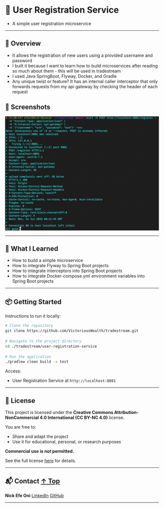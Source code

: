 # 🚀 User Registration Service

* A simple user registration microservice

---

## 📘 Overview


* It allows the registration of new users using a provided username and password
* I built it because I want to learn how to build microservices after reading so much about them - this will be used in tradestream 
* I used Java SpringBoot, Flyway, Docker, and Gradle
* Any unique twist or feature? 
  It has an internal caller interceptor that only forwards requests from my api gateway by checking the header of each request  


## 📸 Screenshots

![](./docs/example-curl-request-to-microservice.png)

---

## 🧠 What I Learned

* How to build a simple microservice 
* How to integrate Flyway to Spring Boot projects
* How to integrate interceptors into Spring Boot projects
* How to integrate Docker-compose.yml environment variables into Spring Boot projects

---

## 📦 Getting Started

Instructions to run it locally:

```bash
# Clone the repository
git clone https://github.com/VictoriousWealth/tradestream.git

# Navigate to the project directory
cd ./tradestream/user-registration-service

# Run the application
./gradlew clean build -x test 
```

Access:

* User Registration Service at `http://localhost:8081`

---

## 📄 License

This project is licensed under the **Creative Commons Attribution-NonCommercial 4.0 International (CC BY-NC 4.0)** license.

You are free to:

* Share and adapt the project
* Use it for educational, personal, or research purposes

**Commercial use is not permitted.**

See the full license [here](https://creativecommons.org/licenses/by-nc/4.0/) for details.

---

## 📬 Contact [↑ Top](#table-of-contents)

**Nick Efe Oni**
[LinkedIn](https://www.linkedin.com/in/nick-efe-oni)
[GitHub](https://github.com/VictoriousWealth)

---
